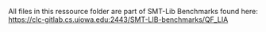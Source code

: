 All files in this ressource folder are part of SMT-Lib Benchmarks found here: https://clc-gitlab.cs.uiowa.edu:2443/SMT-LIB-benchmarks/QF_LIA
